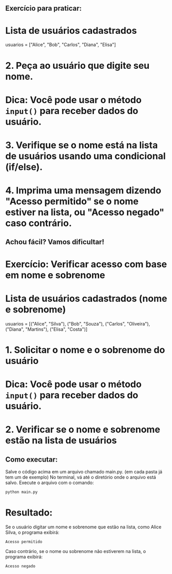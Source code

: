 ## Exercício para praticar:
# Lista de usuários cadastrados

usuarios = ["Alice", "Bob", "Carlos", "Diana", "Elisa"]

# 2. Peça ao usuário que digite seu nome.
# Dica: Você pode usar o método `input()` para receber dados do usuário.

# 3. Verifique se o nome está na lista de usuários usando uma condicional (if/else).
# 4. Imprima uma mensagem dizendo "Acesso permitido" se o nome estiver na lista, ou "Acesso negado" caso contrário.

## Achou fácil? Vamos dificultar!

# Exercício: Verificar acesso com base em nome e sobrenome
# Lista de usuários cadastrados (nome e sobrenome)
usuarios = [("Alice", "Silva"), ("Bob", "Souza"), ("Carlos", "Oliveira"), ("Diana", "Martins"), ("Elisa", "Costa")]

# 1. Solicitar o nome e o sobrenome do usuário
# Dica: Você pode usar o método `input()` para receber dados do usuário.


# 2. Verificar se o nome e sobrenome estão na lista de usuários

## Como executar:
Salve o código acima em um arquivo chamado main.py. (em cada pasta já tem um de exemplo)
No terminal, vá até o diretório onde o arquivo está salvo.
Execute o arquivo com o comando:
```bash
python main.py
```

# Resultado:
Se o usuário digitar um nome e sobrenome que estão na lista, como Alice Silva, o programa exibirá:
```
Acesso permitido
```
Caso contrário, se o nome ou sobrenome não estiverem na lista, o programa exibirá:
```
Acesso negado
```
